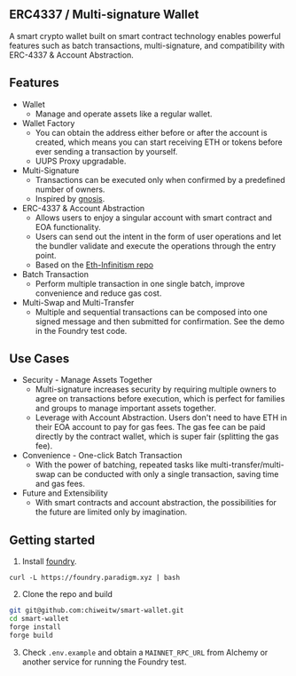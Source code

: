 ## ERC4337 / Multi-signature Wallet

A smart crypto wallet built on smart contract technology enables powerful features such as batch transactions, multi-signature, and compatibility with ERC-4337 & Account Abstraction.

## Features

- Wallet
    - Manage and operate assets like a regular wallet.
- Wallet Factory
    - You can obtain the address either before or after the account is created, which means you can start receiving ETH or tokens before ever sending a transaction by yourself.
    - UUPS Proxy upgradable.
- Multi-Signature
    - Transactions can be executed only when confirmed by a predefined number of owners.
    - Inspired by [gnosis](https://github.com/gnosis/MultiSigWallet/tree/master?tab=readme-ov-file).
- ERC-4337 & Account Abstraction
    - Allows users to enjoy a singular account with smart contract and EOA functionality.
    - Users can send out the intent in the form of user operations and let the bundler validate and execute the operations through the entry point.
    - Based on the [Eth-Infinitism repo](https://github.com/eth-infinitism/account-abstraction)
- Batch Transaction
    - Perform multiple transaction in one single batch, improve convenience and reduce gas cost.
- Multi-Swap and Multi-Transfer
    - Multiple and sequential transactions can be composed into one signed message and then submitted for confirmation. See the demo in the Foundry test code.

## Use Cases

- Security - Manage Assets Together
    - Multi-signature increases security by requiring multiple owners to agree on transactions before execution, which is perfect for families and groups to manage important assets together.
    - Leverage with Account Abstraction. Users don't need to have ETH in their EOA account to pay for gas fees. The gas fee can be paid directly by the contract wallet, which is super fair (splitting the gas fee).
- Convenience - One-click Batch Transaction
    - With the power of batching, repeated tasks like multi-transfer/multi-swap can be conducted with only a single transaction, saving time and gas fees.
- Future and Extensibility
    - With smart contracts and account abstraction, the possibilities for the future are limited only by imagination.

## Getting started


1. Install [foundry](https://github.com/foundry-rs/foundry).

```
curl -L https://foundry.paradigm.xyz | bash
```

2. Clone the repo and build

```bash
git git@github.com:chiweitw/smart-wallet.git
cd smart-wallet
forge install
forge build
```

3. Check `.env.example` and obtain a `MAINNET_RPC_URL` from Alchemy or another service for running the Foundry test.